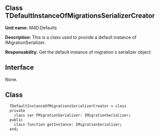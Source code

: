 ## Class **TDefaultInstanceOfMigrationsSerializerCreator**

**Unit name:** M4D.Defaults

**Description:** This is a class used to provide a default instance of IMigrationSerializer.

**Responsability:** Get the default instance of migration´s serializer object.

## Interface ##
None.

## Class ##

```sh
  TDefaultInstanceOfMigrationsSerializerCreator = class
  private
    class var FMigrationSerializer: IMigrationSerializer;
  public
    class function getInstance: IMigrationSerializer;
  end;
```